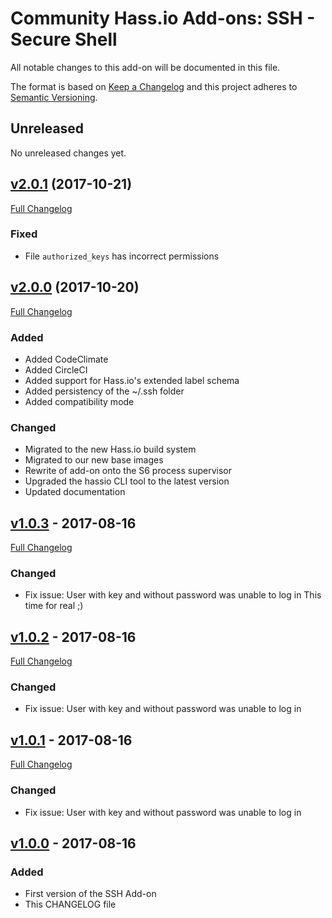 # Community Hass.io Add-ons: SSH - Secure Shell

All notable changes to this add-on will be documented in this file.

The format is based on [Keep a Changelog][keep-a-changelog]
and this project adheres to [Semantic Versioning][semantic-versioning].

## Unreleased

No unreleased changes yet.

## [v2.0.1][v2.0.1] (2017-10-21)

[Full Changelog][v2.0.0-v2.0.1]

### Fixed

- File `authorized_keys` has incorrect permissions

## [v2.0.0][v2.0.0] (2017-10-20)

[Full Changelog][v1.0.3-v2.0.0]

### Added

- Added CodeClimate
- Added CircleCI
- Added support for Hass.io's extended label schema
- Added persistency of the ~/.ssh folder
- Added compatibility mode

### Changed

- Migrated to the new Hass.io build system
- Migrated to our new base images
- Rewrite of add-on onto the S6 process supervisor
- Upgraded the hassio CLI tool to the latest version
- Updated documentation

## [v1.0.3][v1.0.3] - 2017-08-16

[Full Changelog][v1.0.2-v1.0.3]

### Changed

- Fix issue: User with key and without password was unable to log in
  This time for real ;)

## [v1.0.2][v1.0.2] - 2017-08-16

[Full Changelog][v1.0.1-v1.0.2]

### Changed

- Fix issue: User with key and without password was unable to log in

## [v1.0.1][v1.0.1] - 2017-08-16

[Full Changelog][v1.0.0-v1.0.1]

### Changed

- Fix issue: User with key and without password was unable to log in

## [v1.0.0][v1.0.0] - 2017-08-16

### Added

- First version of the SSH Add-on
- This CHANGELOG file

[keep-a-changelog]: http://keepachangelog.com/en/1.0.0/
[semantic-versioning]: http://semver.org/spec/v2.0.0.html
[v1.0.0-v1.0.1]: https://github.com/hassio-addons/addon-ssh/compare/v1.0.0...v1.0.1
[v1.0.0]: https://github.com/hassio-addons/addon-ssh/tree/v1.0.0
[v1.0.1-v1.0.2]: https://github.com/hassio-addons/addon-ssh/compare/v1.0.1...v1.0.2
[v1.0.1]: https://github.com/hassio-addons/addon-ssh/tree/v1.0.1
[v1.0.2-v1.0.3]: https://github.com/hassio-addons/addon-ssh/compare/v1.0.2...v1.0.3
[v1.0.2]: https://github.com/hassio-addons/addon-ssh/tree/v1.0.2
[v1.0.3-v2.0.0]: https://github.com/hassio-addons/addon-ssh/compare/v1.0.3...v2.0.0
[v1.0.3]: https://github.com/hassio-addons/addon-ssh/tree/v1.0.3
[v2.0.0-v2.0.1]: https://github.com/hassio-addons/addon-ssh/compare/v2.0.0...v2.0.1
[v2.0.0]: https://github.com/hassio-addons/addon-ssh/tree/v2.0.0
[v2.0.1]: https://github.com/hassio-addons/addon-ssh/tree/v2.0.1